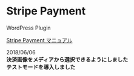 # Stripe Payment
WordPress Plugin

[Stripe Payment マニュアル](https://gt1.xyz/stripe-payment-manual/)

2018/06/06<br>
**決済画像をメディアから選択できるようにしました**<br>
**テストモードを導入しました**

